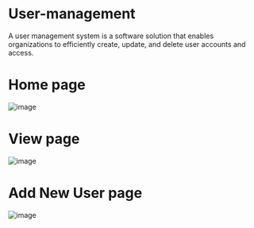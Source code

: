 # User-management
A user management system is a software solution that enables organizations to efficiently create, update, and delete user accounts and access. 

# Home page
![image](https://github.com/KanhaiyaChauhan037/User-management/assets/105916244/7634c8d0-1b83-43c7-80fc-20224f394c7a)

# View page
![image](https://github.com/KanhaiyaChauhan037/User-management/assets/105916244/29954b5f-45dd-4ea6-a872-80228874cb0a)

# Add New User page 
![image](https://github.com/KanhaiyaChauhan037/User-management/assets/105916244/1e5ce9d8-4c9d-4406-927d-00bfb2189151)

